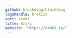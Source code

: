 ```yaml
---
github: blockdiag/blockdiag
logohandle: krokiio
sort: kroki
title: Kroki
website: 'https://kroki.io/'
---
```

